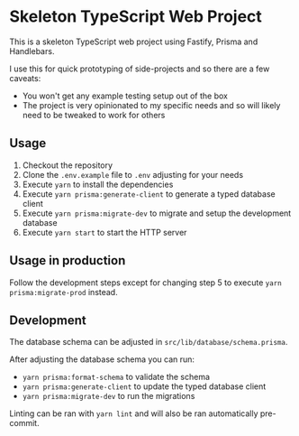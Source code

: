# Skeleton TypeScript Web Project

This is a skeleton TypeScript web project using Fastify, Prisma and Handlebars.

I use this for quick prototyping of side-projects and so there are a few caveats:
- You won't get any example testing setup out of the box
- The project is very opinionated to my specific needs and so will likely need to be tweaked to work for others

## Usage

1. Checkout the repository
2. Clone the `.env.example` file to `.env` adjusting for your needs
3. Execute `yarn` to install the dependencies
4. Execute `yarn prisma:generate-client` to generate a typed database client
5. Execute `yarn prisma:migrate-dev` to migrate and setup the development database
6. Execute `yarn start` to start the HTTP server

## Usage in production

Follow the development steps except for changing step 5 to execute `yarn prisma:migrate-prod` instead.

## Development

The database schema can be adjusted in `src/lib/database/schema.prisma`.

After adjusting the database schema you can run:
- `yarn prisma:format-schema` to validate the schema
- `yarn prisma:generate-client` to update the typed database client
- `yarn prisma:migrate-dev` to run the migrations

Linting can be ran with `yarn lint` and will also be ran automatically pre-commit.